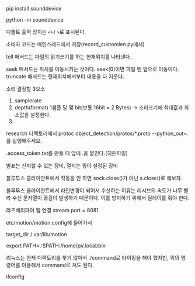 pip install sounddevice

python -m sounddevice

디폴트 출력 장치는 `<`나 `>`로 표시된다.

소비자 코드는 메인스레드에서 저장(record_customlen.py에서)

tell 매서드는 파일의 읽기쓰기를 하는 현재위치를 나타낸다.

seek 매서드는 위치를 이동시키는 것이다. seek(0)이면 파일 맨 앞으로 이동이다.
truncate 매서드는 현재위치에서부터 내용을 다 지운다.

소리 결정할 3요소
 1. samplerate
 2. depth(format)      1샘플 당 몇 bit(보통 16bit = 2 Bytes)   -> 소리크기에 최대값과 최소값을 설정한다.
 3. 

research 디렉토리에서 protoc object_detection/protos/*.proto --python_out=.
를 실행해주세요.





.access_token.txt를 만들 때 앞에 .을 붙인다.(히든파일)



별표는 신뢰할 수 있는 장비, 열쇠는 핑이 설정된 장비



블루투스 클라이언트에서 작동을 안 하면 sock.close()가 아닌 s.close()로 해보자.



블루투스 클라이언트에서 라인변경이 되어서 수신하는 이유는 리시브의 속도가 나무 빨라 수신 문자열이 끊김이 발생하기 때문이다. 이를 방지하기 위해서 딜레이를 줘야 한다.





라즈베리파이 웹 연결 stream port = 8081

etc/motion/motion.config에 들어가서

target_dir / var/lib/motion

export PATH=.:$PATH:/home/pi/.local/bin

리눅스는 현제 디렉토리를 찾기 않아서 ./command로 타이핑을 해야 했지만, 위의 명령어를 이용해서  command로 쳐도 된다.


ifconfig